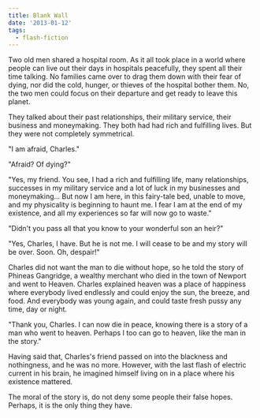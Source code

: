 ```yaml
---
title: Blank Wall
date: '2013-01-12'
tags:
  - flash-fiction
---
```


Two old men shared a hospital room. As it all took place in a world where people
can live out their days in hospitals peacefully, they spent all their time
talking. No families came over to drag them down with their fear of dying, nor
did the cold, hunger, or thieves of the hospital bother them. No, the two men
could focus on their departure and get ready to leave this planet.

<!-- truncate -->

They talked about their past relationships, their military service, their
business and moneymaking. They both had had rich and fulfilling lives. But they
were not completely symmetrical.

"I am afraid, Charles."

"Afraid? Of dying?"

"Yes, my friend. You see, I had a rich and fulfilling life, many relationships,
successes in my military service and a lot of luck in my businesses and
moneymaking... But now I am here, in this fairy-tale bed, unable to move, and my
physicality is beginning to haunt me. I fear I am at the end of my existence,
and all my experiences so far will now go to waste."

"Didn't you pass all that you know to your wonderful son an heir?"

"Yes, Charles, I have. But he is not me. I will cease to be and my story will be
over. Soon. Oh, despair!"

Charles did not want the man to die without hope, so he told the story of
Phineas Gangridge, a wealthy merchant who died in the town of Newport and went
to Heaven. Charles explained heaven was a place of happiness where everybody
lived endlessly and could enjoy the sun, the breeze, and food. And everybody was
young again, and could taste fresh pussy any time, day or night.

"Thank you, Charles. I can now die in peace, knowing there is a story of a man
who went to heaven. Perhaps I too can go to heaven, like the man in the story."

Having said that, Charles's friend passed on into the blackness and nothingness,
and he was no more. However, with the last flash of electric current in his
brain, he imagined himself living on in a place where his existence mattered.

The moral of the story is, do not deny some people their false hopes. Perhaps,
it is the only thing they have.
